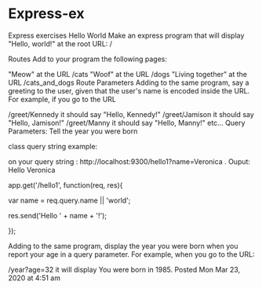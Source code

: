 # Express-ex
Express exercises
Hello World
Make an express program that will display "Hello, world!" at the root URL: /

Routes
Add to your program the following pages:

"Meow" at the URL /cats
"Woof" at the URL /dogs
"Living together" at the URL /cats_and_dogs
Route Parameters
Adding to the same program, say a greeting to the user, given that the user's name is encoded inside the URL. For example, if you go to the URL

/greet/Kennedy it should say "Hello, Kennedy!"
/greet/Jamison it should say "Hello, Jamison!"
/greet/Manny it should say "Hello, Manny!"
etc...
Query Parameters: Tell the year you were born
 

class query string example:

on your query string : http://localhost:9300/hello1?name=Veronica .    Ouput:  Hello Veronica


app.get('/hello1', function(req, res){

var name = req.query.name || 'world';

res.send('Hello ' + name + '!');

});

Adding to the same program, display the year you were born when you report your age in a query parameter. For example, when you go to the URL:

/year?age=32 it will display You were born in 1985.
Posted Mon Mar 23, 2020 at 4:51 am
